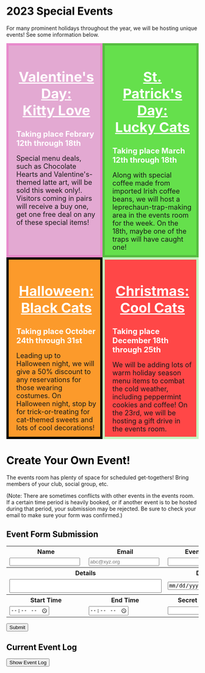 <meta name="viewport" content="width=device-width, initial-scale=1.0">
<style>
  .dblrow {
    display: flex;
  }
  .dblcol {
    flex: 50%;
    padding: 5px;
  }
  .padev {
    padding-left: 20px;
    padding-top: 10px;
    padding-bottom: 10px;
    padding-right: 10px;
  }
</style>

<h1 style="color:black">2023 Special Events</h1>

For many prominent holidays throughout the year, we will be hosting unique events! See some information below.
<div class="dblrow">
    <div class="eventbox dblcol padev" style="border:solid 6px #E88ACC;background:#E3A9D2;font-size:18px">
        <h1 style="color:white;text-align:center" class="widebr"><u>Valentine's Day:<br>Kitty Love</u></h1>
        <h2 style="color:white;font-size:20px" class="widebr">Taking place Febrary 12th through 18th</h2>
        Special menu deals, such as Chocolate Hearts and Valentine's-themed latte art, will be sold this week only!. Visitors coming in pairs will receive a buy one, get one free deal on any of these special items!
    </div>
    <div class="eventbox dblcol padev" style="border:solid 6px #55BD40;background:#65E04C;font-size:18px">
        <h1 style="color:white;text-align:center" class="widebr"><u>St. Patrick's Day:<br>Lucky Cats</u></h1>
        <h2 style="color:white;font-size:20px" class="widebr">Taking place March 12th through 18th</h2>
        Along with special coffee made from imported Irish coffee beans, we will host a leprechaun-trap-making area in the events room for the week. On the 18th, maybe one of the traps will have caught one! 
    </div>
</div>
<div class="dblrow">
    <div class="eventbox dblcol padev" style="border:solid 6px #000000;background:#FC9A2B;font-size:18px">
        <h1 style="color:white;text-align:center" class="widebr"><u>Halloween:<br>Black Cats</u></h1>
        <h2 style="color:white;font-size:20px" class="widebr">Taking place October 24th through 31st</h2>
        Leading up to Halloween night, we will give a 50% discount to any reservations for those wearing costumes. On Halloween night, stop by for trick-or-treating for cat-themed sweets and lots of cool decorations!
    </div>
    <div class="eventbox dblcol padev" style="border:solid 6px #C6F5BE;background:#FF4747;font-size:18px">
        <h1 style="color:white;text-align:center" class="widebr"><u>Christmas:<br>Cool Cats</u></h1>
        <h2 style="color:white;font-size:20px" class="widebr">Taking place December 18th through 25th</h2>
        We will be adding lots of warm holiday season menu items to combat the cold weather, including peppermint cookies and coffee! On the 23rd, we will be hosting a gift drive in the events room.
    </div>
</div>
<span class="widebr"></span>

<h1 style="color:black">Create Your Own Event!</h1>
The events room has plenty of space for scheduled get-togethers! Bring members of your club, social group, etc.

(Note: There are sometimes conflicts with other events in the events room. If a certain time period is heavily booked, or if another event is to be hosted during that period, your submission may be rejected. Be sure to check your email to make sure your form was confirmed.)

<h2 style="color:black">Event Form Submission</h2>

<table>
    <tr>
        <th><label for="name">Name</label></th>
        <th><label for="email">Email</label></th>
        <th><label for="event_name">Event Name</label></th>
    </tr>
    <tr>
        <td><input type="text" name="name" id="name" required></td>
        <td><input type="email" name="email" id="email" placeholder="abc@xyz.org" required></td>
        <td><input type="text" name="event_name" id="event_name" required></td>
    </tr>
    <tr>
        <th colspan="2"><label for="event_details">Details</label></th>
        <th><label for="date">Date</label></th>
    </tr>
    <tr>
        <td colspan="2"><textarea name="event_details" id="event_details" rows="2" cols="47" style="resize:none" required></textarea></td>
        <td><input type="date" name="date" id="date" required></td>
    </tr>
    <tr>
        <th><label for="start_time">Start Time</label></th>
        <th><label for="end_time">End Time</label></th>
        <th><label for="password">Secret Password</label></th>
    </tr>
    <tr>
        <td><input type="time" name="start_time" id="start_time" min="8:00" max="18:00" required></td>
        <td><input type="time" name="end_time" id="end_time" min="8:00" max="18:00" required></td>
        <td><input type="password" name="password" id="password" required></td>
    </tr>
</table>
<button class='btn' onclick="submit_Form()">Submit</button>

<h2 style="color:black" class="widebr">Current Event Log</h2>
<button class="btn" id="evlogbtn" onclick="showEvTable()">Show Event Log</button>
<div id="logControls" style="display:flex;justify-content:space-between;">
    <th><button class="btn" id="logrefbtn" style="display:none" onclick="create_Table()">Refresh Log</button></th>
    <th><button class="btn" id="updatebtn" style="display:none" onclick="event_Update()">Update Event</button></th>
    <th><button class="btn" id="deletebtn" style="display:none" onclick="delete_Event()">Delete Event</button></th>
</div>
<div style="font-size:25px;display:none" id="filters" name="filters">
    Filters: <select id="timesort" name="timesort">
    <option value="time_submitted">Time Submitted</option>
    <option value="soonest">Soonest</option>
    <option value="latest">Latest</option>
    </select>
    <input type="month" id="monthfil" name="monthfil" value="2023-02">
    <button class="btn" id="sortbtn" onclick="sort_Events()">Sort</button>
</div>

<table id="evtable" style="display:none;width:50%">
  <thead>
  <tr>
    <th>Name</th>
    <th>Email</th>
    <th>Event Name</th>
    <th>Event Details</th>
    <th>Event Date</th>
    <th>Start Time</th>
    <th>End Time</th>
  </tr>
  </thead>
  <tbody id="evtablecont">
    <!-- javascript generated data -->
  </tbody>
</table>

<script>
    let sorted = false;
    var pulldata = "";

    const read_url = "http://127.0.0.1:8086/api/events/";
    const read_options = {
        method: 'GET', // *GET, POST, PUT, DELETE, etc.
        mode: 'cors', // no-cors, *cors, same-origin
        cache: 'default', // *default, no-cache, reload, force-cache, only-if-cached
        credentials: 'omit', // include, *same-origin, omit
        headers: {
        'Content-Type': 'application/json'
        // 'Content-Type': 'application/x-www-form-urlencoded',
        },
    };
    const post_url = "http://127.0.0.1:8086/api/events/create/";

    const table = document.getElementById("evtablecont");

    function showEvTable() {
        create_Table();
        document.getElementById('evlogbtn').style = "display:none";
        document.getElementById('logrefbtn').style = "display:block";
        document.getElementById('updatebtn').style = "display:block";
        document.getElementById('deletebtn').style = "display:block";
        document.getElementById('evtable').style = "display:block";
        document.getElementById('filters').style = "font-size:25px;display:block";
    }

    function time_Dif(start, end) {
        var hourdif = 60 * (Number(end.substring(0, 2)) - Number(start.substring(0, 2)));
        var mindif = Number(end.substring(3, 5)) - Number(start.substring(3, 5));
        return hourdif + mindif
    }

    // THIS IS A PLACEHOLDER FUNCTION FOR WHEN THE API IS RUNNING
    function submit_Form() {
        try {
            fetch(read_url, read_options)
                // response is a RESTful "promise" on any successful fetch
                .then(response => {
                // check for response errors
                if (response.status !== 200) {
                    const errorMsg = 'Database response error: ' + response.status;
                    console.log(errorMsg);
                };
                // valid response will have json data
                response.json().then(data => {
                    var form_list = [document.getElementById('name').value, document.getElementById('email').value, document.getElementById('event_name').value, document.getElementById('event_details').value, document.getElementById('date').value, document.getElementById('start_time').value, document.getElementById('end_time').value, document.getElementById('password').value];
                    // for loop to ensure all fields were filled in
                    for (let i = 0; i < form_list.length; i++) {
                        if (form_list[i] == '') {
                            alert("There was an error processing your form. Make sure all fields are filled in.");
                            return;
                        };
                    };
                    for (let i = 0; i < 4; i++) {
                        if (form_list[i].length > 100) {
                            alert("There was an error processing your form. Certain input fields have too many characters. Make sure that your name, email, event name, and details are all no more than 100 characters long. (This is a measure to prevent spam.)")
                            return;
                        };
                    };
                    // Defining some variables for validation
                    var tempdate = document.getElementById('date').value;
                    var tempstime = document.getElementById('start_time').value;
                    var tempetime = document.getElementById('end_time').value;
                    var datefix = tempdate.substr(5, 2) + '/' + tempdate.substr(8, 10) + '/' + tempdate.substr(0, 4);
                    const hourdict = [{"open":10, "close":18}, {"open":8, "close":17}, {"open":8, "close":17}, {"open":8, "close":17}, {"open":8, "close":17}, {"open":8, "close":17}, {"open":10, "close":18}];
                    form_list[4] = datefix;
                    var fulldate = datefix + " " + tempstime;
                    let ev_date = new Date(fulldate);
                    let cur_date = new Date();
                    console.log(ev_date, cur_date);
                    let ev_dow = ev_date.getDay()
                    // validating date
                    var datedif = Math.ceil((ev_date - cur_date) / (1000 * 60 * 60 * 24));
                    if (1 > datedif || 365 < datedif) {
                        alert("There was an error processing your form. Make sure the date you have inputted is less than a year in the future.");
                        return;
                    };
                    // validating day of the week considering open hours
                    if (Number(tempstime.substring(0, 2)) < hourdict[ev_dow]["open"] || Number(tempstime.substring(0, 2)) >= hourdict[ev_dow]["close"]) {
                        alert("There was an error processing your form. It seems that your event starts before opening/after closing on " + datefix + ".");
                        return;
                    } else if (Number(tempetime.substring(0, 2)) <= hourdict[ev_dow]["open"] || Number(tempetime.substring(0, 2)) > hourdict[ev_dow]["close"]) {
                        alert("There was an error processing your form. It seems that your event ends before opening/after closing on " + datefix + ".");
                        return;
                    };
                    // validating event duration (must be at least 15 minutes, less than 3 hours, start must be before end)
                    var timedif = time_Dif(tempstime, tempetime); //in minutes
                    if (timedif < 15 || timedif > 180) {
                        alert("There was an error processing your form. Make sure that your event lasts at least 15 minutes, but no more than 3 hours.")
                        return;
                    };
                    // validating coincidence and email
                    var coinc = 0;
                    for (let i = 0; i < data.length; i++) {
                        temppull = data[i];
                        if (temppull['date'] == datefix) {
                            if (Number(tempstime.substring(0, 2)) <= Number(temppull['start_time'].substr(0, 2)) < Number(tempetime.substring(0, 2)) || Number(tempstime.substring(0, 2)) < Number(temppull['end_time'].substr(0, 2)) <= Number(tempetime.substring(0, 2))) {coinc = coinc + 1;};
                        };
                        if (temppull['email'] == form_list[1]) {
                            alert("There was an error processing your form. It seems that an event has already been created by that email. If someone has used your address to create an event without your consent, contact our staff.");
                            return;
                        };
                    };
                    if (coinc > 5) {
                        alert("There was an error processing your form. Make sure that your event's timing does not coincide with the timing of more than five other events.");
                        return;
                    };
                    // if all validations successful
                    const body = {
                        "name": document.getElementById('name').value,
                        "email": document.getElementById('email').value,
                        "event_name": document.getElementById('event_name').value,
                        "event_details": document.getElementById('event_details').value,
                        "date": datefix,
                        "start_time": document.getElementById('start_time').value,
                        "end_time": document.getElementById('end_time').value,
                        "password": document.getElementById('password').value
                    };
                    const post_options = {
                        method: 'POST',
                        body: JSON.stringify(body),
                        headers: {
                            "content-type": "application/json",
                            'Authorization': 'Bearer my-token',
                        },
                    };
                    const post_options = {
                        method: 'POST',
                        body: JSON.stringify(body),
                        headers: {
                            'Content-Type':'application/json',
                            'Access-Control-Allow-Origin':'*',
                            'Access-Control-Allow-Methods':'POST'
                        };
                    };
                    fetch(post_url, post_options);
                    alert("Thank you, " + form_list[0] + ", for submitting an event! Watch your email for a confirmation message.\n\n(Warning: Please do not submit two events at a time! Your events may end up being cancelled as a result.)");
                });
            });
        } catch (err) {
            alert("There was an error processing your form. (Failed to send to/pull from the database, or there was an error in the formatting of your form. Make sure you're on unrestricted WiFi.)");
        };
    };

    // prepare HTML result container for new output
    function create_Table() {
        // fetch the API
        fetch(read_url, read_options)
            // response is a RESTful "promise" on any successful fetch
            .then(response => {
            // check for response errors
            if (response.status !== 200) {
                const errorMsg = 'Database response error: ' + response.status;
                console.log(errorMsg);
            }
            // valid response will have json data
            response.json().then(data => {table_Make(data)})
        });
    };
    
    function table_Make(list) {
        table.innerHTML = "";
        list.forEach(user => {
                // build a row for each user
                const tr = document.createElement("tr");

                // td's to build out each column of data
                const name = document.createElement("td");
                const email = document.createElement("td");
                const event_name = document.createElement("td");
                const event_details = document.createElement("td");
                const date = document.createElement("td");
                const start_time = document.createElement("td");
                const end_time = document.createElement("td");
                    
                // add content from user data          
                name.innerHTML = user.name; 
                email.innerHTML = user.email; 
                event_name.innerHTML = user.event_name; 
                event_details.innerHTML = user.event_details;
                date.innerHTML = user.date; 
                start_time.innerHTML = user.start_time; 
                end_time.innerHTML = user.end_time;

                // add data to row
                tr.appendChild(name);
                tr.appendChild(email);
                tr.appendChild(event_name);
                tr.appendChild(event_details);
                tr.appendChild(date);
                tr.appendChild(start_time);
                tr.appendChild(end_time);

                // add row to table
                table.appendChild(tr);
        });
    };

    var soonval = "placeholder";
    var soon_fulldate = "placeholder";
    var temp_soondate = "placeholder";
    var lateval = "placeholder";
    var late_fulldate = "placeholder";
    var temp_latedate = "placeholder";

    function sort_Events() {
        var orderval = document.getElementById("timesort").value;
        var monthval = document.getElementById("monthfil").value;
        var sorted_List = [];
        // fetch the API
        fetch(read_url, read_options)
            // response is a RESTful "promise" on any successful fetch
            .then(response => {
            // check for response errors
            if (response.status !== 200) {
                const errorMsg = 'Database response error: ' + response.status;
                console.log(errorMsg);
            };
            // valid response will have json data
            response.json().then(data => {
                var testcopy = [...data];
                var d_length = testcopy.length;
                if (orderval == "time_submitted") {
                            testcopy.forEach(event => {sorted_List.push(event)});
                } else if (orderval == "soonest") {
                    for (let j = 0; j < d_length; j++) {
                        let i = 0;
                        testcopy.forEach(event => {
                            if (i == 0) {
                                soon_fulldate = event['date'] + " " + event['start_time'];
                                temp_soondate = new Date(soon_fulldate);
                                soonval = event;
                            } else {
                                var temp_fulldate = event['date'] + " " + event['start_time'];
                                var temp_evdate = new Date(temp_fulldate);
                                if (temp_evdate.getTime() < temp_soondate.getTime()) {
                                    soon_fulldate = event.date + " " + event.start_time;
                                    temp_soondate = new Date(soon_fulldate);
                                    soonval = event;
                                };
                            };
                            i = i + 1;
                        });
                        sorted_List.push(soonval);
                        for (let i = 0; i < testcopy.length; i++) {
                            if (testcopy[i] == soonval) {
                                testcopy.splice(i, 1);
                            };
                        };
                    };
                } else if (orderval == "latest") {
                    for (let j = 0; j < d_length; j++) {
                        let i = 0;
                        testcopy.forEach(event => {
                            if (i == 0) {
                                late_fulldate = event['date'] + " " + event['start_time'];
                                temp_latedate = new Date(late_fulldate);
                                lateval = event;
                            } else {
                                var temp_fulldate = event['date'] + " " + event['start_time'];
                                var temp_evdate = new Date(temp_fulldate);
                                if (temp_evdate.getTime() > temp_latedate.getTime()) {
                                    late_fulldate = event.date + " " + event.start_time;
                                    temp_latedate = new Date(late_fulldate);
                                    lateval = event;
                                };
                            };
                            i = i + 1;
                        });
                        sorted_List.push(lateval);
                        for (let i = 0; i < testcopy.length; i++) {
                            if (testcopy[i] == lateval) {
                                testcopy.splice(i, 1);
                            };
                        };
                    };
                };
                clone_Sort = [...sorted_List];
                for (let k = 0, t = 0; t < sorted_List.length; t++) {
                    if (sorted_List[k]['date'].substring(6, 10) == monthval.substring(0, 4)) {
                        if (sorted_List[k]['date'].substring(0, 2) == monthval.substring(5, 7)) {k = k + 1} else {clone_Sort.splice(k, 1)};
                    } else {clone_Sort.splice(k, 1)};
                };
                table_Make(clone_Sort);
            });
        });
    };
</script>